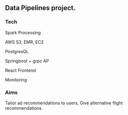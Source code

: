 ## Data Pipelines project.

### Tech

Spark Processing

AWS S3, EMR, EC2

PostgresQL

Springboot + grpc AP

React Frontend

Monitoring

### Aims

Tailor ad recommendations to users,
Give alternative flight recommendations.
